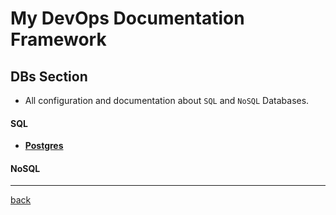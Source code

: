 # My DevOps Documentation Framework

## DBs Section

- All configuration and documentation about `SQL` and `NoSQL` Databases.

#### SQL

- [**Postgres**](postgres.md)

#### NoSQL

---

[back](../index.md)
